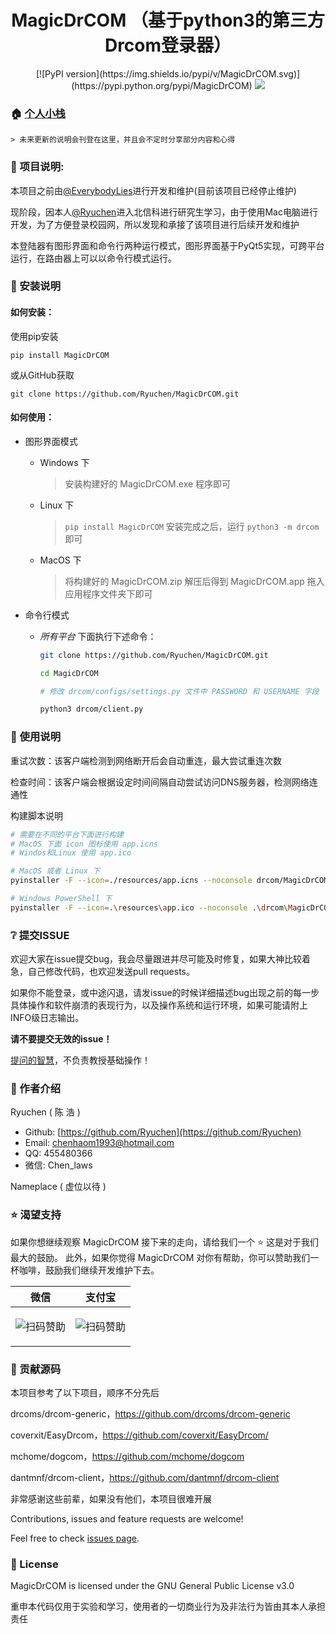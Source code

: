 <h1 align="center">MagicDrCOM （基于python3的第三方Drcom登录器）</h1>

<p align="center">
  [![PyPI version](https://img.shields.io/pypi/v/MagicDrCOM.svg)](https://pypi.python.org/pypi/MagicDrCOM)
  <img src="https://img.shields.io/badge/language-python3-blue.svg?cacheSeconds=2592000" />
</p>

### 🏠 [个人小栈](https://ryuchen.github.io/)

    > 未来更新的说明会刊登在这里，并且会不定时分享部分内容和心得

### 📎 项目说明:

本项目之前由[@EverybodyLies](https://github.com/Everyb0dyLies)进行开发和维护(目前该项目已经停止维护)

现阶段，因本人[@Ryuchen](https://github.com/Ryuchen)进入北信科进行研究生学习，由于使用Mac电脑进行开发，为了方便登录校园网，所以发现和承接了该项目进行后续开发和维护

本登陆器有图形界面和命令行两种运行模式，图形界面基于PyQt5实现，可跨平台运行，在路由器上可以以命令行模式运行。

### 📖 安装说明

#### 如何安装：

使用pip安装

`pip install MagicDrCOM`

或从GitHub获取

`git clone https://github.com/Ryuchen/MagicDrCOM.git`

#### 如何使用：

+ 图形界面模式

    + Windows 下
        > 安装构建好的 MagicDrCOM.exe 程序即可
    
    + Linux 下
        > `pip install MagicDrCOM` 安装完成之后，运行 `python3 -m drcom` 即可
        
    + MacOS 下
        > 将构建好的 MagicDrCOM.zip 解压后得到 MagicDrCOM.app 拖入应用程序文件夹下即可

+ 命令行模式

    + *所有平台* 下面执行下述命令：
    
        ```BASH
        git clone https://github.com/Ryuchen/MagicDrCOM.git
        
        cd MagicDrCOM
        
        # 修改 drcom/configs/settings.py 文件中 PASSWORD 和 USERNAME 字段
        
        python3 drcom/client.py
        ```

### 📖 使用说明

重试次数：该客户端检测到网络断开后会自动重连，最大尝试重连次数

检查时间：该客户端会根据设定时间间隔自动尝试访问DNS服务器，检测网络连通性

构建脚本说明

```bash
# 需要在不同的平台下面进行构建
# MacOS 下面 icon 图标使用 app.icns
# Windos和Linux 使用 app.ico

# MacOS 或者 Linux 下
pyinstaller -F --icon=./resources/app.icns --noconsole drcom/MagicDrCOM.py

# Windows PowerShell 下
pyinstaller -F --icon=.\resources\app.ico --noconsole .\drcom\MagicDrCOM.py
```

### ❔ 提交ISSUE

欢迎大家在issue提交bug，我会尽量跟进并尽可能及时修复，如果大神比较着急，自己修改代码，也欢迎发送pull requests。

如果你不能登录，或中途闪退，请发issue的时候详细描述bug出现之前的每一步具体操作和软件崩溃的表现行为，以及操作系统和运行环境，如果可能请附上INFO级日志输出。

**请不要提交无效的issue！**

[提问的智慧](https://github.com/ryanhanwu/How-To-Ask-Questions-The-Smart-Way/blob/master/README-zh_CN.md)，不负责教授基础操作！

### 👤 作者介绍

Ryuchen ( 陈 浩 )

* Github: [https://github.com/Ryuchen](https://github.com/Ryuchen)
* Email: [chenhaom1993@hotmail.com](chenhaom1993@hotmail.com)
* QQ: 455480366
* 微信: Chen_laws

Nameplace ( 虚位以待 )

### ⭐ 渴望支持

如果你想继续观察 MagicDrCOM 接下来的走向，请给我们一个 ⭐ 这是对于我们最大的鼓励。
此外，如果你觉得 MagicDrCOM 对你有帮助，你可以赞助我们一杯咖啡，鼓励我们继续开发维护下去。

| **微信**                         | **支付宝**                           |
| ------------------------------- | ----------------------------------- |
|<p align="center">![扫码赞助](https://github.com/Ryuchen/Panda-Sandbox/raw/master/docs/sponsor/wechat.jpg)</p>|<p align="center">![扫码赞助](https://github.com/Ryuchen/Panda-Sandbox/raw/master/docs/sponsor/alipay.jpg)</p>|

### 🤝 贡献源码

本项目参考了以下项目，顺序不分先后

drcoms/drcom-generic，https://github.com/drcoms/drcom-generic

coverxit/EasyDrcom，https://github.com/coverxit/EasyDrcom/

mchome/dogcom，https://github.com/mchome/dogcom

dantmnf/drcom-client，https://github.com/dantmnf/drcom-client

非常感谢这些前辈，如果没有他们，本项目很难开展

Contributions, issues and feature requests are welcome!

Feel free to check [issues page](https://github.com/Ryuchen/MagicDrCOM/issues).

### 📖 License

MagicDrCOM is licensed under the GNU General Public License v3.0

重申本代码仅用于实验和学习，使用者的一切商业行为及非法行为皆由其本人承担责任



